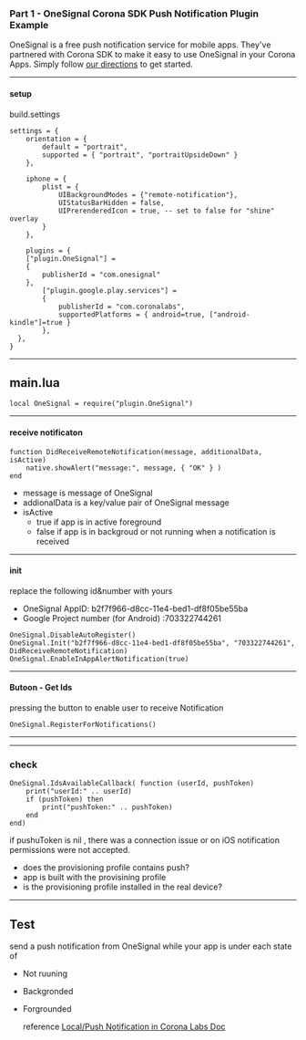 ### Part 1 - OneSignal Corona SDK Push Notification Plugin Example

OneSignal is a free push notification service for mobile apps. They've partnered with Corona SDK to make it easy to use OneSignal in your Corona Apps. Simply follow [our directions](https://documentation.onesignal.com/docs/corona-sdk-setup) to get started.

---
#### setup
build.settings
```
settings = {
	orientation = {
		default = "portrait",
		supported = { "portrait", "portraitUpsideDown" }
	},
	
	iphone = {
		plist = {
			UIBackgroundModes = {"remote-notification"},
			UIStatusBarHidden = false,
			UIPrerenderedIcon = true, -- set to false for "shine" overlay
		}
	},
	
	plugins = {
    ["plugin.OneSignal"] =
    {
        publisherId = "com.onesignal"
    },
		["plugin.google.play.services"] =
		{
			publisherId = "com.coronalabs",
			supportedPlatforms = { android=true, ["android-kindle"]=true }
		},
  },
}
```

----
## main.lua
```
local OneSignal = require("plugin.OneSignal")
```

---
#### receive notificaton
```
function DidReceiveRemoteNotification(message, additionalData, isActive)
    native.showAlert("message:", message, { "OK" } )
end
```
* message is message of OneSignal
* addionalData is a key/value pair of OneSignal message
* isActive 
    * true if app is in active foreground
    * false if app is in backgroud or not running when a notification is received

---
#### init
replace the following id&number with yours

* OneSignal AppID: b2f7f966-d8cc-11e4-bed1-df8f05be55ba
* Google Project number (for Android) :703322744261
```
OneSignal.DisableAutoRegister()
OneSignal.Init("b2f7f966-d8cc-11e4-bed1-df8f05be55ba", "703322744261", DidReceiveRemoteNotification)
OneSignal.EnableInAppAlertNotification(true)
```

---
#### Butoon - Get Ids
pressing the button to enable user to receive Notification
```
OneSignal.RegisterForNotifications()
```

---


---
### check

```
OneSignal.IdsAvailableCallback( function (userId, pushToken)
    print("userId:" .. userId)
    if (pushToken) then
        print("pushToken:" .. pushToken)
    end
end)
```

if pushuToken is  nil , there was a connection issue or on iOS notification permissions were not accepted.

* does the provisioning profile contains push?
* app is built with the provisining profile
* is the provisioning profile installed in the real device?

---
## Test

send a push notification from OneSignal while your app is under each state of 

* Not ruuning
* Backgronded
* Forgrounded

    reference [Local/Push Notification in Corona Labs Doc](https://docs.coronalabs.com/guide/events/appNotification/index.html)

